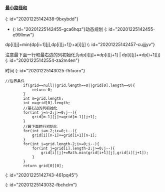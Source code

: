 #### [最小路径和](https://leetcode-cn.com/problems/minimum-path-sum/)
{: id="20201225142438-9bxybdd"}

* {: id="20201225142455-gca6hqz"}动态规划
{: id="20201225142455-e99llmw"}

dp[i][j]=min{dp[i+1][j],dp[i][j+1]}+a[i][j]
{: id="20201225142457-cujjjyv"}

注意最下面一行和最右边的列初始化为dp[i][j]+=dp[i][j+1] | dp[i][j]+=dp[i+1][j]
{: id="20201225142554-za2m4en"}

时间
{: id="20201225143025-f5fxorn"}

```
//边界条件
        if(grid==null||grid.length==0||grid[0].length==0){
            return 0;
        }
        int m=grid.length;
        int n=grid[0].length;
        //最右边的列初始化
        for(int j=n-2;j>=0;j--){
            grid[m-1][j]+=grid[m-1][j+1];
        }
        //最下面的行初始化
        for(int i=m-2;i>=0;i--){
            grid[i][n-1]+=grid[i+1][n-1];
        }
        for(int i=grid.length-2;i>=0;i--){
            for(int j=grid[i].length-2;j>=0;j--){
                grid[i][j]+=Math.min(grid[i+1][j],grid[i][j+1]);
            }
        }
        return grid[0][0];
```
{: id="20201225142743-461pq45"}

{: id="20201225143032-fbchclm"}
